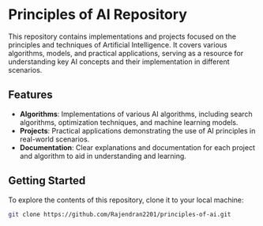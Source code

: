 # Principles of AI Repository

This repository contains implementations and projects focused on the principles and techniques of Artificial Intelligence. It covers various algorithms, models, and practical applications, serving as a resource for understanding key AI concepts and their implementation in different scenarios.

## Features

- **Algorithms**: Implementations of various AI algorithms, including search algorithms, optimization techniques, and machine learning models.
- **Projects**: Practical applications demonstrating the use of AI principles in real-world scenarios.
- **Documentation**: Clear explanations and documentation for each project and algorithm to aid in understanding and learning.

## Getting Started

To explore the contents of this repository, clone it to your local machine:

```bash
git clone https://github.com/Rajendran2201/principles-of-ai.git
